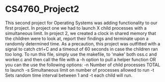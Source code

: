 # CS4760_Project2
This second project for Operating Systems was adding functionality to our first project. In project one we had to launch X child processes with a simultaneous limit. In project 2, we created a clock in shared memory that the children were to look at, report their findings and terminate upon a randomly determined time. As a precaution, this project was outfitted with a signal to catch ctrl+C and a timeout of 60 seconds in case the children ran too long. To run this file, simply use the makefile, to 'make' both oss.c and worker.c and then call the file with a -h option to pull a helper function OR you can the use the following options:
-n Number of child processes TOTAL to launch
-s Simultaneous limit on number of processes allowed to run
-t Sets random time interval between 1 and -t each child will run. 
